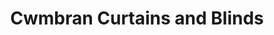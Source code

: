 ---
title: "Cwmbran Curtains and Blinds"
url: /newport/cwmbran-curtains-and-blinds/
shop: interior decoration
---